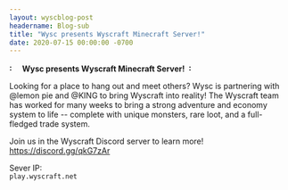```yaml
---
layout: wyscblog-post
headername: Blog-sub
title: "Wysc presents Wyscraft Minecraft Server!"
date: 2020-07-15 00:00:00 -0700
---
```


<strong><img src="https://cdn.discordapp.com/emojis/733157428350156852.gif?v=1" alt=":mine:" title=":mine:" style="width:auto;height:1rem;" /> Wysc presents Wyscraft Minecraft Server! <img src="https://cdn.discordapp.com/emojis/733157428350156852.gif?v=1" alt=":mine:" title=":mine:" style="width:auto;height:1rem;" /></strong>

Looking for a place to hang out and meet others? Wysc is partnering with @lemon pie and @KING to bring Wyscraft into reality! The Wyscraft team has worked for many weeks to bring a strong adventure and economy system to life -- complete with unique monsters, rare loot, and a full-fledged trade system.

Join us in the Wyscraft Discord server to learn more! <https://discord.gg/qkG7zAr>

Sever IP:  
`play.wyscraft.net`